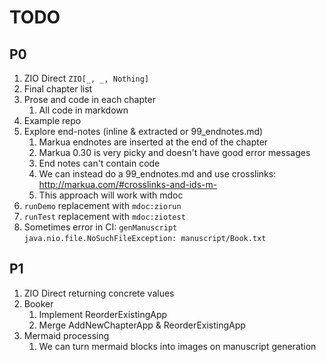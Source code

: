 # TODO

## P0
1. ZIO Direct `ZIO[_, _, Nothing]`
1. Final chapter list
1. Prose and code in each chapter
    1. All code in markdown
1. Example repo
1. Explore end-notes (inline & extracted or 99_endnotes.md)
    1. Markua endnotes are inserted at the end of the chapter
    1. Markua 0.30 is very picky and doesn't have good error messages
    1. End notes can't contain code
    1. We can instead do a 99_endnotes.md and use crosslinks: http://markua.com/#crosslinks-and-ids-m-
    1. This approach will work with mdoc
1. `runDemo` replacement with `mdoc:ziorun`
1. `runTest` replacement with `mdoc:ziotest`
1. Sometimes error in CI: `genManuscript` `java.nio.file.NoSuchFileException: manuscript/Book.txt`

## P1
1. ZIO Direct returning concrete values
1. Booker
    1. Implement ReorderExistingApp
    1. Merge AddNewChapterApp & ReorderExistingApp
1. Mermaid processing
    1. We can turn mermaid blocks into images on manuscript generation
